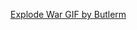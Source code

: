 [Explode War GIF by Butlerm](https://github.com/user-attachments/assets/751e8bcd-b5d9-4fd3-90b9-ce0e8dc8c860)


<!--
**emilgeorgemathew/emilgeorgemathew** is a ✨ _special_ ✨ repository because its `README.md` (this file) appears on your GitHub profile.

Here are some ideas to get you started:

- 🔭 I’m currently working on ...
- 🌱 I’m currently learning ...
- 👯 I’m looking to collaborate on ...
- 🤔 I’m looking for help with ...
- 💬 Ask me about ...
- 📫 How to reach me: ...
- 😄 Pronouns: ...
- ⚡ Fun fact: ...
-->
